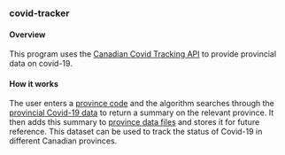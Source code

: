 ### covid-tracker
#### Overview
This program uses the [Canadian Covid Tracking API](https://api.covid19tracker.ca/docs/1.0/overview) to provide provincial data on covid-19.
#### How it works
The user enters a [province code](https://github.com/VanshBhandari/covid-tracker/blob/main/provincecodes.txt) and the algorithm searches through the [provincial Covid-19 data](https://api.covid19tracker.ca/summary/split) to return a summary on the relevant province. It then adds this summary to [province data files](https://github.com/VanshBhandari/covid-tracker/tree/main/province%20covid%20data) and stores it for future reference. This dataset can be used to track the status of Covid-19 in different Canadian provinces. 
  

